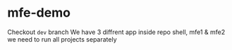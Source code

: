 # mfe-demo

Checkout `dev` branch
We have 3 diffrent app inside repo 
shell, mfe1 & mfe2 
we need to run all projects separately 
